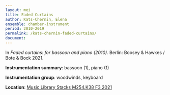 ```yaml
---
layout: mei
title: Faded Curtains
author: Kats-Chernin, Elena
ensemble: chamber-instrument
period: 2010-2019
permalink: /kats-chernin-faded-curtains/
document: 
---
```


In *Faded curtains: for bassoon and piano (2010).* Berlin: Boosey & Hawkes / Bote & Bock 2021.

**Instrumentation summary**: bassoon (1), piano (1)

**Instrumentation group**: woodwinds, keyboard 

**Location**: <a href="https://tufts.primo.exlibrisgroup.com/permalink/01TUN_INST/1kc9gia/alma991018347792903851" target="_blank">Music Library Stacks M254.K38 F3 2021</a>